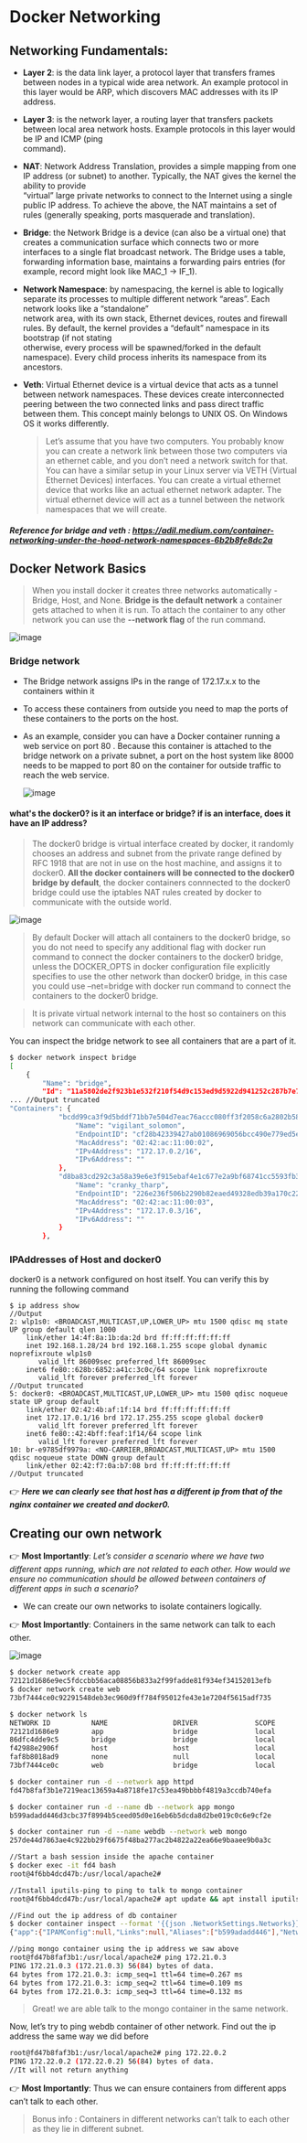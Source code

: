 # Docker Networking

## Networking Fundamentals:

- **Layer 2**: is the data link layer, a protocol layer that transfers frames between nodes in a typical wide area network. An example protocol in this layer would be ARP, which   discovers MAC addresses with its IP address.

- **Layer 3**: is the network layer, a routing layer that transfers packets between local area network hosts. Example protocols in this layer would be IP and ICMP (ping   
  command).

- **NAT**: Network Address Translation, provides a simple mapping from one IP address (or subnet) to another. Typically, the NAT gives the kernel the ability to provide  
  “virtual” large private networks to connect to the Internet using a single public IP address. To achieve the above, the NAT maintains a set of rules (generally speaking, ports   masquerade and translation).

- **Bridge**: the Network Bridge is a device (can also be a virtual one) that creates a communication surface which connects two or more interfaces to a single flat broadcast 
  network. The Bridge uses a table, forwarding information base, maintains a forwarding pairs entries (for example, record might look like MAC_1 → IF_1).

- **Network Namespace**: by namespacing, the kernel is able to logically separate its processes to multiple different network “areas”. Each network looks like a “standalone”  
  network area, with its own stack, Ethernet devices, routes and firewall rules. By default, the kernel provides a “default” namespace in its bootstrap (if not stating  
  otherwise, every process will be spawned/forked in the default namespace). Every child process inherits its namespace from its ancestors.

- **Veth**: Virtual Ethernet device is a virtual device that acts as a tunnel between network namespaces. These devices create interconnected peering between the two connected 
  links and pass direct traffic between them. This concept mainly belongs to UNIX OS. On Windows OS it works differently.
  
  >Let’s assume that you have two computers. You probably know you can create a network link between those two computers via an ethernet cable, and you don’t need a network switch for that.
You can have a similar setup in your Linux server via VETH (Virtual Ethernet Devices) interfaces. You can create a virtual ethernet device that works like an actual ethernet network adapter. The virtual ethernet device will act as a tunnel between the network namespaces that we will create.

##### Reference for bridge and veth  : https://adil.medium.com/container-networking-under-the-hood-network-namespaces-6b2b8fe8dc2a 

## Docker Network Basics

> When you install docker it creates three networks automatically - Bridge, Host, and None. 
> **Bridge is the default network** a container gets attached to when it is run. 
> To attach the container to any other network you can use the **--network flag** of the run command.


![image](https://user-images.githubusercontent.com/33947539/144038314-fa8c0ed9-ba1b-4043-bbf6-02e6f14422d2.png)

### Bridge network
- The Bridge network assigns IPs in the range of 172.17.x.x to the containers within it
- To access these containers from outside you need to map the ports of these containers to the ports on the host.
- As an example, consider you can have a Docker container running a web service on port  80  . Because this container is attached to the bridge network on a private subnet, 
  a port on the host system like  8000  needs to be mapped to port  80 on the container for outside traffic to reach the web service.
  
  ![image](https://user-images.githubusercontent.com/33947539/144073898-166d3703-a627-4f4e-b622-614ed0b74cf9.png)

#### what's the docker0? is it an interface or bridge? if is an interface, does it have an IP address?
> The docker0 bridge is virtual interface created by docker, it randomly chooses an address and subnet from the private range defined by RFC 1918 that are not in use on the host machine, and assigns it to docker0.
**All the docker containers will be connected to the docker0 bridge by default**, the docker containers connnected to the docker0 bridge could use the iptables NAT rules created by docker to communicate with the outside world.

![image](https://user-images.githubusercontent.com/33947539/144084414-150314eb-a97f-4de1-b9da-f3c2b07e6b7d.png)

> By default Docker will attach all containers to the docker0 bridge, so you do not need to specify any additional flag with docker run command to connect the docker containers to the docker0 bridge, unless the DOCKER_OPTS in docker configuration file explicitly specifies to use the other network than docker0 bridge, in this case you could use –net=bridge with docker run command to connect the containers to the docker0 bridge.

> It is private virtual network internal to the host so containers on this network can communicate with each other.

You can inspect the bridge network to see all containers that are a part of it.

```bash
$ docker network inspect bridge
[
    {
        "Name": "bridge",
        "Id": "11a5802de2f923b1e532f210f54d9c153ed9d5922d941252c287b7e7d5893e66",
... //Output truncated
"Containers": {
            "bcdd99ca3f9d5bddf71bb7e504d7eac76accc080ff3f2058c6a2802b5881ab05": {
                "Name": "vigilant_solomon",
                "EndpointID": "cf28b42339427ab01086969056bcc490e779ed5ea2a7a89e3a3b5d6c82f20117",
                "MacAddress": "02:42:ac:11:00:02",
                "IPv4Address": "172.17.0.2/16",
                "IPv6Address": ""
            },
            "d8ba83cd292c3a58a39e6e3f915ebaf4e1c677e2a9bf68741cc5593fb32455d4": {
                "Name": "cranky_tharp",
                "EndpointID": "226e236f506b2290b82eaed49328edb39a170c22098e0f1f427659e56e2e1261",
                "MacAddress": "02:42:ac:11:00:03",
                "IPv4Address": "172.17.0.3/16",
                "IPv6Address": ""
            }
        },
```

### IPAddresses of Host and docker0

docker0 is a network configured on host itself. You can verify this by running the following command

```
$ ip address show   
//Output    
2: wlp1s0: <BROADCAST,MULTICAST,UP,LOWER_UP> mtu 1500 qdisc mq state UP group default qlen 1000
    link/ether 14:4f:8a:1b:da:2d brd ff:ff:ff:ff:ff:ff
    inet 192.168.1.28/24 brd 192.168.1.255 scope global dynamic noprefixroute wlp1s0
       valid_lft 86009sec preferred_lft 86009sec
    inet6 fe80::628b:6852:a41c:3c0c/64 scope link noprefixroute 
       valid_lft forever preferred_lft forever
//Output truncated
5: docker0: <BROADCAST,MULTICAST,UP,LOWER_UP> mtu 1500 qdisc noqueue state UP group default 
    link/ether 02:42:4b:af:1f:14 brd ff:ff:ff:ff:ff:ff
    inet 172.17.0.1/16 brd 172.17.255.255 scope global docker0
       valid_lft forever preferred_lft forever
    inet6 fe80::42:4bff:feaf:1f14/64 scope link 
       valid_lft forever preferred_lft forever
10: br-e9785df9979a: <NO-CARRIER,BROADCAST,MULTICAST,UP> mtu 1500 qdisc noqueue state DOWN group default 
    link/ether 02:42:f7:0a:b7:08 brd ff:ff:ff:ff:ff:ff
//Output truncated

```
👉 ***Here we can clearly see that host has a different ip from that of the nginx container we created and docker0.***

## Creating our own network

👉 **Most Importantly**: *Let’s consider a scenario where we have two different apps running, which are not related to each other. How would we ensure no communication should be allowed between containers of different apps in such a scenario?*

- We can create our own networks to isolate containers logically.

👉 **Most Importantly**: Containers in the same network can talk to each other.

![image](https://user-images.githubusercontent.com/33947539/149340608-4c8e0e4b-7f5c-4277-be7c-e4b1bfdd0480.png)

```bash
$ docker network create app
72121d1686e9ec5fdccbb56aca08856b833a2f99fadde81f934ef34152013efb
$ docker network create web
73bf7444ce0c92291548deb3ec960d9ff784f95012fe43e1e7204f5615adf735

$ docker network ls        
NETWORK ID          NAME                DRIVER              SCOPE
72121d1686e9        app                 bridge              local
86dfc4dde9c5        bridge              bridge              local
f42988e2906f        host                host                local
faf8b8018ad9        none                null                local
73bf7444ce0c        web                 bridge              local

$ docker container run -d --network app httpd 
fd47b8faf3b1e7219eac13659a4a8718fe17c53ea49bbbbf4819a3ccdb740efa

$ docker container run -d --name db --network app mongo
b599adadd446d3cbc37f8994b5ceed05d0e16eb6b5dcda8d2be019c0c6e9cf2e

$ docker container run -d --name webdb --network web mongo
257de44d7863ae4c922bb29f6675f48ba277ac2b4822a22ea66e9baaee9b0a3c

//Start a bash session inside the apache container
$ docker exec -it fd4 bash     
root@4f6bb4dcd47b:/usr/local/apache2#

//Install iputils-ping to ping to talk to mongo container
root@4f6bb4dcd47b:/usr/local/apache2# apt update && apt install iputils-ping -y

//Find out the ip address of db container
$ docker container inspect --format '{{json .NetworkSettings.Networks}}' db
{"app":{"IPAMConfig":null,"Links":null,"Aliases":["b599adadd446"],"NetworkID":"72121d1686e9ec5fdccbb56aca08856b833a2f99fadde81f934ef34152013efb","EndpointID":"e5967f439c3b2cb7d7f34407b9512c404187dbe726973c978fc2cb129795a8dc","Gateway":"172.21.0.1","IPAddress":"172.21.0.3","IPPrefixLen":16,"IPv6Gateway":"","GlobalIPv6Address":"","GlobalIPv6PrefixLen":0,"MacAddress":"02:42:ac:15:00:03","DriverOpts":null}}

//ping mongo container using the ip address we saw above
root@fd47b8faf3b1:/usr/local/apache2# ping 172.21.0.3
PING 172.21.0.3 (172.21.0.3) 56(84) bytes of data.
64 bytes from 172.21.0.3: icmp_seq=1 ttl=64 time=0.267 ms
64 bytes from 172.21.0.3: icmp_seq=2 ttl=64 time=0.109 ms
64 bytes from 172.21.0.3: icmp_seq=3 ttl=64 time=0.132 ms
```

>Great! we are able talk to the mongo container in the same network.


Now, let’s try to ping webdb container of other network. Find out the ip address the same way we did before

```bash
root@fd47b8faf3b1:/usr/local/apache2# ping 172.22.0.2
PING 172.22.0.2 (172.22.0.2) 56(84) bytes of data.
//It will not return anything
```

👉 **Most Importantly**: Thus we can ensure containers from different apps can’t talk to each other.
>Bonus info : Containers in different networks can’t talk to each other as they lie in different subnet.















